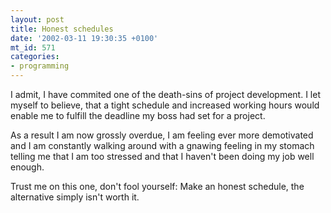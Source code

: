 ```yaml
---
layout: post
title: Honest schedules
date: '2002-03-11 19:30:35 +0100'
mt_id: 571
categories:
- programming
---
```

I admit, I have commited one of the death-sins of project development. I let myself to believe, that a tight schedule and increased working hours would enable me to fulfill the deadline my boss had set for a project.

As a result I am now grossly overdue, I am feeling ever more demotivated and I am constantly walking around with a gnawing feeling in my stomach telling me that I am too stressed and that I haven't been doing my job well enough.

Trust me on this one, don't fool yourself: Make an honest schedule, the alternative simply isn't worth it.
